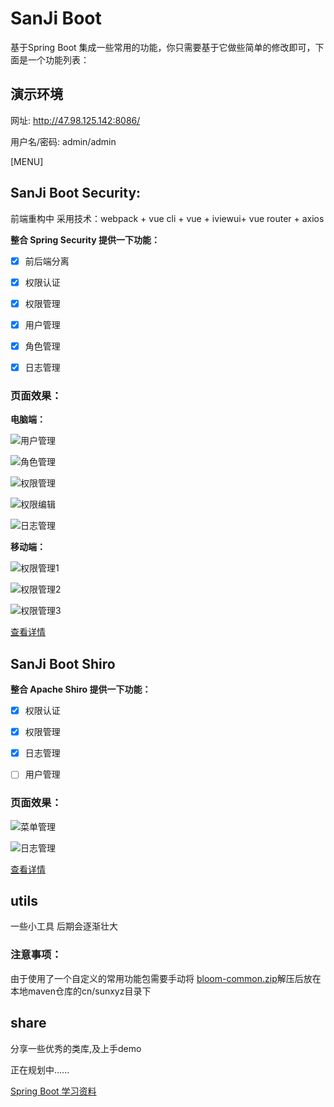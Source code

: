 # SanJi Boot

基于Spring Boot 集成一些常用的功能，你只需要基于它做些简单的修改即可，下面是一个功能列表：

## 演示环境

网址: http://47.98.125.142:8086/

用户名/密码: admin/admin

[MENU]

## SanJi Boot Security:

前端重构中 采用技术：webpack + vue cli + vue + iviewui+ vue router + axios

**整合 Spring Security 提供一下功能：**

* [x] 前后端分离

* [x] 权限认证 
 
* [x] 权限管理
 
* [x] 用户管理 

* [x] 角色管理 

* [x] 日志管理

### 页面效果：
**电脑端：**

![用户管理](resources/sanji-boot-security-user.png)

![角色管理](resources/sanji-boot-security-role.png)

![权限管理](resources/sanji-boot-security-sec.png)

![权限编辑](resources/sanji-boot-security-sec-add.png)

![日志管理](resources/sanji-boot-security-log.png)

**移动端：**

![权限管理1](resources/sanji-boot-security-sec-phone-skin-blue.png)

![权限管理2](resources/sanji-boot-security-sec-phone.png)

![权限管理3](resources/sanji-boot-security-sec-phone-skin-green.png)


[查看详情](sanji-boot-security)


## SanJi Boot Shiro

**整合 Apache Shiro 提供一下功能：**

* [x] 权限认证 

* [x] 权限管理

* [x] 日志管理

* [ ] 用户管理 

### 页面效果：

![菜单管理](resources/sanji-boot-shiro-menu.png)

![日志管理](resources/sanji-boot-shiro-log.png)

[查看详情](sanji-boot-shiro)


## utils

一些小工具 后期会逐渐壮大

### 注意事项：
由于使用了一个自定义的常用功能包需要手动将 [bloom-common.zip](resources/lib/bloom-common.zip)解压后放在本地maven仓库的cn/sunxyz目录下


## share

分享一些优秀的类库,及上手demo

正在规划中......

[Spring Boot 学习资料](https://segmentfault.com/a/1190000008539153)